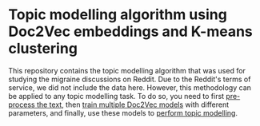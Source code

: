 #  Topic modelling algorithm using Doc2Vec embeddings and K-means clustering
This repository contains the topic modelling algorithm that was used for studying the migraine discussions on Reddit. Due to the Reddit's terms of service, we did not include the data here. However, this methodology can be applied to any topic modelling task. To do so, you need to first [pre-process the text](https://github.com/msparsa/doc2vec-topic-modelling/blob/main/0.%20Preprocessing.ipynb), then [train multiple Doc2Vec models](https://github.com/msparsa/doc2vec-topic-modelling/blob/main/1.%20Train%20Doc2Vec%20models.ipynb) with different parameters, and finally, use these models to [perform topic modelling](https://github.com/msparsa/doc2vec-topic-modelling/blob/main/2.%20Perform%20Topic%20Modelling.ipynb).

